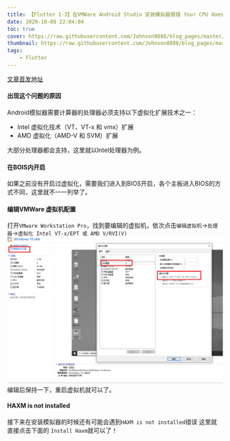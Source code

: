 ```yaml
---
title: 【Flutter 1-3】在VMWare Android Studio 安装模拟器报错 Your CPU does not support VT-x
date: 2020-10-08 22:04:04
toc: true
cover: https://raw.githubusercontent.com/Johnson8888/blog_pages/master/images/page_conver_android_studion.png
thumbnail: https://raw.githubusercontent.com/Johnson8888/blog_pages/master/images/page_conver_android_studion.png
tags:
    - Flutter
---
```




[文章首发地址](http://fulade.me/2020/10/08/not-support-vt-x/)

#### **出现这个问题的原因**
Android模拟器需要计算器的处理器必须支持以下虚拟化扩展技术之一：

- Intel 虚拟化技术（VT、VT-x 和 vmx）扩展
- AMD 虚拟化（AMD-V 和 SVM）扩展

大部分处理器都会支持，这里就以Intel处理器为例。

<!--more-->

#### **在BOIS内开启**
如果之前没有开启过虚拟化，需要我们进入到BIOS开启，各个主板进入BIOS的方式不同，这里就不一一列举了。

#### **编辑VMWare 虚拟机配置**
打开`VMware Workstation Pro`，找到要编辑的虚拟机，依次点击`编辑虚拟机`->`处理器`->`虚拟化 Intel VT-x/EPT 或 AMD V/RVI(V)`
![2020_10_08_vt-x](https://raw.githubusercontent.com/Johnson8888/blog_pages/master/images/2020_10_08_vt-x.png)
编辑后保持一下，重启虚拟机就可以了。

#### **HAXM is not installed**
接下来在安装模拟器的时候还有可能会遇到`HAXM is not installed`错误
这里就直接点击下面的 `Install Haxm`就可以了！

